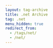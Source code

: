 ```yaml
---
layout: tag-archive
title: .net Archive
tag: .net
menu_hidden: true
redirect_from:
  - /tags/net/
  - /net/
---
```

